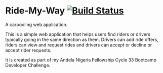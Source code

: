# Ride-My-Way [![Build Status](https://travis-ci.org/IyiKuyoro/Ride-My-Way.svg?branch=API-GET-Ride)](https://travis-ci.org/IyiKuyoro/Ride-My-Way)
A carpooling web application.

This is a simple web application that helps users find riders or drivers typically going in the same direction as them.
Drivers can add ride offers, riders can view and request rides and drivers can accept or decline or accept rider requests.

It is created as part of my Andela Nigeria Fellowship Cycle 33 Bootcamp Developer Challenge.
